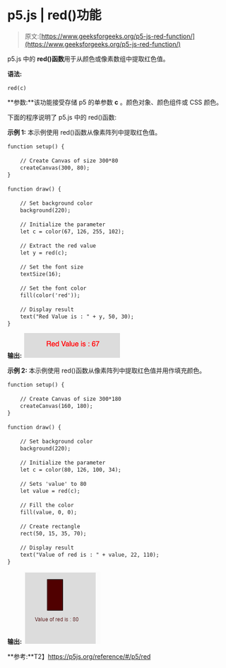 # p5.js | red()功能

> 原文:[https://www.geeksforgeeks.org/p5-js-red-function/](https://www.geeksforgeeks.org/p5-js-red-function/)

p5.js 中的 **red()函数**用于从颜色或像素数组中提取红色值。

**语法:**

```
red(c)
```

**参数:**该功能接受存储 p5 的单参数 **c** 。颜色对象、颜色组件或 CSS 颜色。

下面的程序说明了 p5.js 中的 red()函数:

**示例 1:** 本示例使用 red()函数从像素阵列中提取红色值。

```
function setup() {

    // Create Canvas of size 300*80
    createCanvas(300, 80);
}

function draw() {

    // Set background color
    background(220);

    // Initialize the parameter
    let c = color(67, 126, 255, 102);

    // Extract the red value
    let y = red(c);

    // Set the font size
    textSize(16);

    // Set the font color
    fill(color('red'));

    // Display result
    text("Red Value is : " + y, 50, 30);
}
```

**输出:**
![](img/1c237bbf0681835e70d9a5d6db13cd9d.png)

**示例 2:** 本示例使用 red()函数从像素阵列中提取红色值并用作填充颜色。

```
function setup() {

    // Create Canvas of size 300*180
    createCanvas(160, 180);
}

function draw() {

    // Set background color
    background(220);

    // Initialize the parameter
    let c = color(80, 126, 100, 34);

    // Sets 'value' to 80
    let value = red(c); 

    // Fill the color
    fill(value, 0, 0);

    // Create rectangle
    rect(50, 15, 35, 70);

    // Display result
    text("Value of red is : " + value, 22, 110);
}
```

**输出:**
![](img/d6a59f08196354933ca66a2c276933e0.png)

**参考:**T2】https://p5js.org/reference/#/p5/red